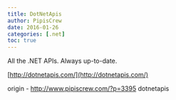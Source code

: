 ```yaml
---
title: DotNetApis
author: PipisCrew
date: 2016-01-26
categories: [.net]
toc: true
---
```


All the .NET APIs. Always up-to-date.

[http://dotnetapis.com/](http://dotnetapis.com/)

origin - http://www.pipiscrew.com/?p=3395 dotnetapis